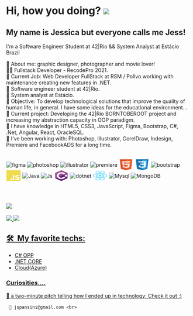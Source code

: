 <h1 align="left"> Hi, how you doing? <img src="https://raw.githubusercontent.com/kaueMarques/kaueMarques/master/hi.gif" width="30px"></h1>
<h2> My name is Jessica but everyone calls me Jess!</h2>

I'm a Software Engineer Student at 42|Rio && System Analyst at Estácio Brazil <br>

💬 About me: graphic designer, photographer and movie lover!<br>
👩‍🎓 Fullstack Developer - RecodePro 2021.<br>
📰 Current Job: Web Developer FullStack at RSM / Pollvo working with maintenance creating new features in .NET.<br>
🎒 Software engineer student at 42|Rio.<br>
🎒 System analyst at Estácio.<br>
🎯 Objective: To develop technological solutions that improve the quality of human life, in general. I have some ideas for the educational environment...<br>
📰 Current project: Developing the 42|Rio BORNTOBEROOT project and increasing my abstraction capacity in OOP paradigm.<br>
💜 I have knowledge in HTML5, CSS3, JavaScript, Figma, Bootstrap, C#, .Net, Angular, React, OracleSQL.<br>
💜 I've been working with: Photoshop, Illustrator, CorelDraw, Indesign, Premiere and FacebookADS for a long time.<br>


  <div style="display: inline_block align: center "><br>
   
  <img align="center" alt="figma" height="30" width="40" src="https://cdn.jsdelivr.net/gh/devicons/devicon/icons/figma/figma-original.svg" />    
  <img align="center" alt="photoshop" height="30" width="40" src="https://cdn.jsdelivr.net/gh/devicons/devicon/icons/photoshop/photoshop-plain.svg" />
  <img align="center" alt="illustrator" height="30" width="40" src="https://cdn.jsdelivr.net/gh/devicons/devicon/icons/illustrator/illustrator-plain.svg" />  
  <img  align="center" alt="premiere" height="30" width="40" src="https://cdn.jsdelivr.net/gh/devicons/devicon/icons/premierepro/premierepro-original.svg" />
          
          
  <img align="center" alt="HTML" height="30" width="40" src="https://raw.githubusercontent.com/devicons/devicon/master/icons/html5/html5-original.svg">       
  <img align="center" alt="CSS" height="30" width="40" src="https://raw.githubusercontent.com/devicons/devicon/master/icons/css3/css3-original.svg">
  <img align="center" alt="bootstrap" height="30" width="40" src="https://cdn.jsdelivr.net/gh/devicons/devicon/icons/bootstrap/bootstrap-plain-wordmark.svg" />
  <img align="center" alt="Js" height="30" width="40" src="https://raw.githubusercontent.com/devicons/devicon/master/icons/javascript/javascript-plain.svg">
    
    
  <img align="center" alt="Java" height="30" width="40" src="https://cdn.jsdelivr.net/gh/devicons/devicon/icons/java/java-original-wordmark.svg"/>
  <img align="center" alt="Js" height="30" width="40" src="https://cdn.jsdelivr.net/gh/devicons/devicon/icons/c/c-original.svg" />          
  <img align="center" alt="Csharp" height="30" width="40" src="https://raw.githubusercontent.com/devicons/devicon/master/icons/csharp/csharp-original.svg"> 
  <img align="center" alt="dotnet" height="30" width="40" src="https://cdn.jsdelivr.net/gh/devicons/devicon/icons/dot-net/dot-net-original-wordmark.svg" />    
  <img align="center" alt="React" height="30" width="40" src="https://raw.githubusercontent.com/devicons/devicon/master/icons/react/react-original.svg">
  <img align="center" alt="Mysql" height="30" width="40" src="https://cdn.jsdelivr.net/gh/devicons/devicon/icons/mysql/mysql-original-wordmark.svg" />
    
  <img align="center" alt="MongoDB" height="30" width="40" src="https://cdn.jsdelivr.net/gh/devicons/devicon/icons/mongodb/mongodb-original-wordmark.svg" />
          
 ##   
 
</div><br>
  
  <div style="display: flex"> 
 
  <a href="https://www.linkedin.com/in/jessica-pansini-32810393/" target="_blank"><img src="https://img.shields.io/badge/-LinkedIn-%230077B5?style=for-the-badge&logo=linkedin&logoColor=white" target="_blank"></a> 
 
</div>
  
  <div>
    <a href="https://github.com/seu-usuário-aqui">
    <img height="180em" src="https://github-readme-stats.vercel.app/api/top-langs/?username=jspansini-aqui&layout=compact&langs_count=7&theme=dracula"/>
    <img height="180em" src="https://github-readme-stats.vercel.app/api?username=seu-usuário-aqui&show_icons=true&theme=dracula&include_all_commits=true&count_private=true"/>
</div>
  
  
  
  
  ## 🛠 &nbsp;My favorite techs:

<ul>
  <li> C# OPP </li>
  <li> .NET CORE</li>
  <li> Cloud(Azure) </li></ul>
  
 
  <h3> Curiosities.... </h3>
  
  <p> 💬 a two-minute pitch telling how I ended up in technology: <a href="https://youtu.be/bGL083GWLhg"> Check it out :) </a>
  
  
     📧 jspansini@gmail.com <br>
